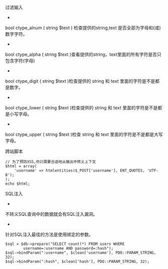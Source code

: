 过滤输入

* 
bool ctype_alnum ( string $text )
检查提供的string,text 是否全部为字母和(或)数字字符。

* 
bool ctype_alpha ( string $text )查看提供的string，text里面的所有字符是否只包含字符(字母)

* 
bool ctype_digit ( string $text )检查提供的 string 和 text 里面的字符是不是都是数字。

* 
bool ctype_lower ( string $text )检查提供的 string 和 text 里面的字符是不是都是小写字母。

* 
bool ctype_upper ( string $text )检查 string 和 text 里面的字符是不是都是大写字母。

跨站脚本

```
// 为了预防XSS,你只需要合适地从输出中转义上下文
$html = array(
    'username' => htmlentities($_POST['username'], ENT_QUOTES, 'UTF-8');
);
echo $html;
```
SQL注入

* 
不转义SQL查询中的数据就会有SQL注入漏洞。

* 
针对SQL注入最佳的方法是使用绑定的参数。

```
$sql = $db->prepare("SELECT count(*) FROM users WHERE
        username=:username AND password=:hash");
$sql->bindParam(":username", $clean['username'], PDO::PARAM_STRING, 32);
$sql->bindParam(":hash", $clean['hash'], PDO::PARAM_STRING, 32);
```

